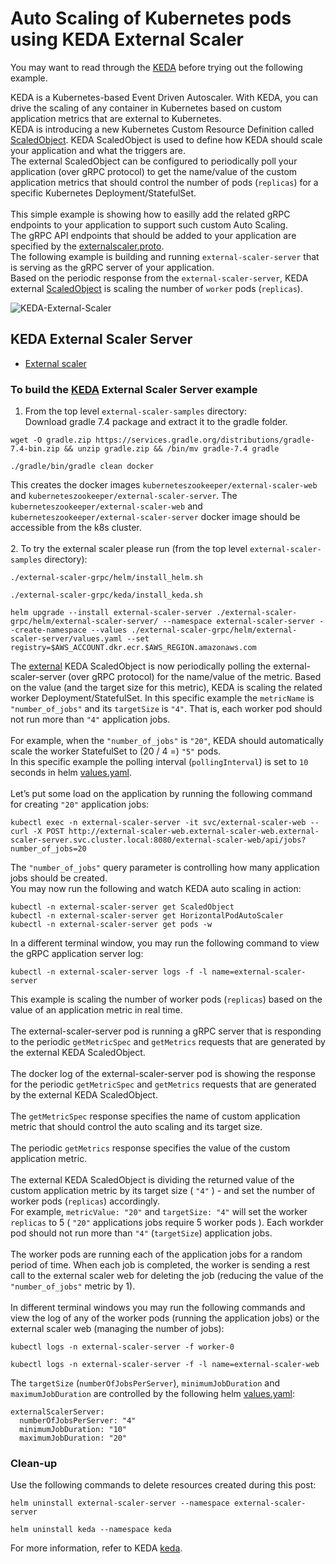 Auto Scaling of Kubernetes pods using KEDA External Scaler
==========================================================

You may want to read through the
[KEDA](https://keda.sh/)
before trying out the following example.

KEDA is a Kubernetes-based Event Driven Autoscaler. With KEDA, you can drive the scaling of any container in Kubernetes based on custom application metrics that are external to Kubernetes.<br>
KEDA is introducing a new Kubernetes Custom Resource Definition called [ScaledObject](https://keda.sh/docs/2.9/concepts/scaling-deployments/#scaledobject-spec).
KEDA ScaledObject is used to define how KEDA should scale your application and what the triggers are.<br>
The external ScaledObject can be configured to periodically poll your application (over gRPC protocol) to get the name/value of the custom application metrics that should control the number of pods (`replicas`) for a specific Kubernetes Deployment/StatefulSet.<br><br>
This simple example is showing how to easilly add the related gRPC endpoints to your application to support such custom Auto Scaling.<br>
The gRPC API endpoints that should be added to your application are specified by the [externalscaler.proto](external-scaler-grpc/src/main/proto/externalscaler.proto).<br>
The following example is building and running `external-scaler-server` that is serving as the gRPC server of your application.<br>
Based on the periodic response from the `external-scaler-server`, KEDA external [ScaledObject](external-scaler-grpc/helm/external-scaler-server/templates/keda_scaled_object_deployment.yaml) is scaling the number of `worker` pods (`replicas`).<br>


![KEDA-External-Scaler](https://github.com/kubernetes-zookeeper/external-scaler-samples/assets/112578195/3cf7672f-17c0-4df2-a439-c1d5b85cd1b0)


## KEDA External Scaler Server

- [External scaler](external-scaler-grpc/src/main/java/io/grpc/examples/externalscaler)

### <a name="to-build-the-examples"></a> To build the [KEDA](https://keda.sh/docs/latest/concepts/external-scalers/) External Scaler Server example 
 
1. From the top level `external-scaler-samples` directory:
   <br>
   Download gradle 7.4 package and extract it to the gradle folder.
```
wget -O gradle.zip https://services.gradle.org/distributions/gradle-7.4-bin.zip && unzip gradle.zip && /bin/mv gradle-7.4 gradle

./gradle/bin/gradle clean docker
```

This creates the docker images `kuberneteszookeeper/external-scaler-web` and `kuberneteszookeeper/external-scaler-server`.
The `kuberneteszookeeper/external-scaler-web` and `kuberneteszookeeper/external-scaler-server` docker image should be accessible from the k8s cluster.
<br><br>
2. To try the external scaler please run (from the top level `external-scaler-samples` directory):

```
./external-scaler-grpc/helm/install_helm.sh
```
```
./external-scaler-grpc/keda/install_keda.sh
```
```
helm upgrade --install external-scaler-server ./external-scaler-grpc/helm/external-scaler-server/ --namespace external-scaler-server --create-namespace --values ./external-scaler-grpc/helm/external-scaler-server/values.yaml --set registry=$AWS_ACCOUNT.dkr.ecr.$AWS_REGION.amazonaws.com
```
The [external](https://keda.sh/docs/latest/scalers/external/) KEDA ScaledObject is now periodically polling the external-scaler-server (over gRPC protocol) for the name/value of the metric.
Based on the value (and the target size for this metric), KEDA is scaling the related worker Deployment/StatefulSet.
In this specific example the `metricName` is `"number_of_jobs"` and its `targetSize` is `"4"`. That is, each worker pod should not run more than `"4"` application jobs.<br>
<br>
For example, when the `"number_of_jobs"` is `"20"`, KEDA should automatically scale the worker StatefulSet to (20 / 4 =) `"5"` pods.
<br>
In this specific example the polling interval (`pollingInterval`) is set to `10` seconds in helm [values.yaml](external-scaler-grpc/helm/external-scaler-server/values.yaml).
<br>
<br>
Let’s put some load on the application by running the following command for creating `"20"` application jobs:
```
kubectl exec -n external-scaler-server -it svc/external-scaler-web -- curl -X POST http://external-scaler-web.external-scaler-web.external-scaler-server.svc.cluster.local:8080/external-scaler-web/api/jobs?number_of_jobs=20
```
The `"number_of_jobs"` query parameter is controlling how many application jobs should be created.
<br>
You may now run the following and watch KEDA auto scaling in action:
```
kubectl -n external-scaler-server get ScaledObject
kubectl -n external-scaler-server get HorizontalPodAutoScaler
kubectl -n external-scaler-server get pods -w
```
In a different terminal window, you may run the following command to view the gRPC application server log:
```
kubectl -n external-scaler-server logs -f -l name=external-scaler-server
```

This example is scaling the number of worker pods (`replicas`) based on the value of an application metric in real time.<br>
<br>
The external-scaler-server pod is running a gRPC server that is responding to the periodic `getMetricSpec` and `getMetrics` requests that are generated by the external KEDA ScaledObject.<br>
<br>
The docker log of the external-scaler-server pod is showing the response for the periodic `getMetricSpec` and `getMetrics` requests that are generated by the external KEDA ScaledObject.
<br>
<br>
The `getMetricSpec` response specifies the name of custom application metric that should control the auto scaling and its target size.<br>
<br>
The periodic `getMetrics` response specifies the value of the custom application metric.<br>
<br>
The external KEDA ScaledObject is dividing the returned value of the custom application metric by its target size ( `"4"` ) - and set the number of worker pods (`replicas`) accordingly.<br>
For example, `metricValue: "20"` and `targetSize: "4"` will set the worker `replicas` to 5 ( `"20"` applications jobs require 5 worker pods ).
Each workder pod should not run more than `"4"` (`targetSize`) application jobs.
<br>
<br>
The worker pods are running each of the application jobs for a random period of time. When each job is completed, the worker is sending a rest call to the external scaler web for deleting the job (reducing the value of the `"number_of_jobs"` metric by 1).
<br>
<br>
In different terminal windows you may run the following commands and view the log of any of the worker pods (running the application jobs) or the external scaler web (managing the number of jobs):
```
kubectl logs -n external-scaler-server -f worker-0
```
```
kubectl logs -n external-scaler-server -f -l name=external-scaler-web
```

The `targetSize` (`numberOfJobsPerServer`), `minimumJobDuration` and `maximumJobDuration` are controlled by the following helm [values.yaml](external-scaler-grpc/helm/external-scaler-server/values.yaml):
```
externalScalerServer:
  numberOfJobsPerServer: "4"
  minimumJobDuration: "10"
  maximumJobDuration: "20"
```
 
### Clean-up
Use the following commands to delete resources created during this post:
```
helm uninstall external-scaler-server --namespace external-scaler-server
```
```
helm uninstall keda --namespace keda
```

For more information, refer to KEDA
[keda](https://keda.sh/).
